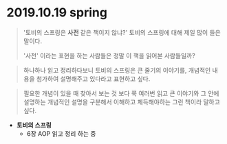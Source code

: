 # 2019.10.19 spring



>  '토비의 스프링은 **사전** 같은 책이지 않냐?' 토비의 스프링에 대해 제일 많이 들은 말이다.
>
>  '사전' 이라는 표현을 하는 사람들은 정말 이 책을 읽어본 사람들일까?



>  하나하나 읽고 정리하다보니 토비의 스프링은 큰 줄기의 이야기를, 
>  개념적인 내용을 첨가하여 설명해주고 있다라고 표현하고 싶다.

>  필요한 개념이 있을 때 찾아서 보는 것 보다 쭉 여러번 읽고 큰 이야기와 그 안에 설명하는 개념적인 설명을 구분해서 이해하고 체득해야하는 그런 책이라 말하고 싶다.



- **토비의 스프링**
  - 6장 AOP 읽고 정리 하는 중
